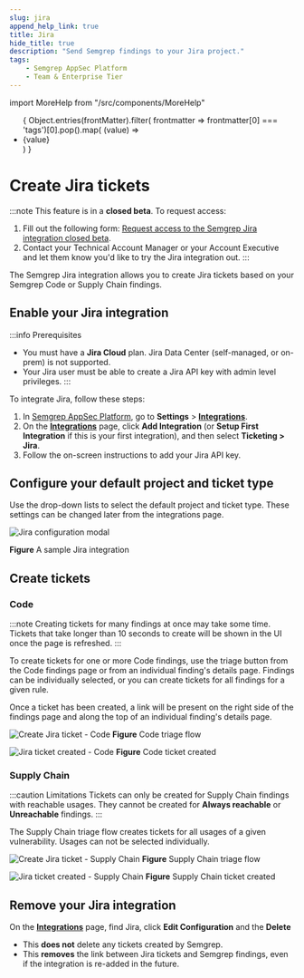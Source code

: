 ```yaml
---
slug: jira 
append_help_link: true
title: Jira
hide_title: true
description: "Send Semgrep findings to your Jira project."
tags:
    - Semgrep AppSec Platform
    - Team & Enterprise Tier
---
```


import MoreHelp from "/src/components/MoreHelp"

<ul id="tag__badge-list">
{
Object.entries(frontMatter).filter(
    frontmatter => frontmatter[0] === 'tags')[0].pop().map(
    (value) => <li class='tag__badge-item'>{value}</li> )
}
</ul>

# Create Jira tickets

<!-- It's Jira, not JIRA :) -->

:::note
This feature is in a **closed beta**. To request access:
1. Fill out the following form: [Request access to the Semgrep Jira integration closed beta](https://get.semgrep.dev/Jira-asana-linear-private-beta.html).
2. Contact your Technical Account Manager or your Account Executive and let them know you'd like to try the Jira integration out.
:::

The Semgrep Jira integration allows you to create Jira tickets based on your Semgrep Code or Supply Chain findings.

## Enable your Jira integration

:::info Prerequisites
* You must have a **Jira Cloud** plan. Jira Data Center (self-managed, or on-prem) is not supported. 
* Your Jira user must be able to create a Jira API key with admin level privileges.
:::

To integrate Jira, follow these steps:

1. In [Semgrep AppSec Platform](https://semgrep.dev/login), go to **Settings** > **[Integrations](https://semgrep.dev/orgs/-/settings/integrations)**.
2. On the **[Integrations](https://semgrep.dev/orgs/-/settings/integrations)** page, click **Add Integration** (or **Setup First Integration** if this is your first integration), and then select **Ticketing > Jira**.
3. Follow the on-screen instructions to add your Jira API key.

## Configure your default project and ticket type

Use the drop-down lists to select the default project and ticket type. These settings can be changed later from the integrations page.

![Jira configuration modal](/img/jira-configure-defaults.png) 

**Figure** A sample Jira integration

## Create tickets

### Code

:::note
Creating tickets for many findings at once may take some time. Tickets that take longer than 10 seconds to create will be shown in the UI once the page is refreshed.
:::

To create tickets for one or more Code findings, use the triage button from the Code findings page or from an individual finding's details page. Findings can be individually selected, or you can create tickets for all findings for a given rule. 

Once a ticket has been created, a link will be present on the right side of the findings page and along the top of an individual finding's details page.

![Create Jira ticket - Code](/img/jira-code-findings.png)
**Figure** Code triage flow

![Jira ticket created - Code](/img/jira-code-ticketed.png)
**Figure** Code ticket created

### Supply Chain

:::caution Limitations
Tickets can only be created for Supply Chain findings with reachable usages. They cannot be created for **Always reachable** or **Unreachable** findings.
:::

The Supply Chain triage flow creates tickets for all usages of a given vulnerability. Usages can not be selected individually. 

![Create Jira ticket - Supply Chain](/img/jira-ssc-findings.png)
**Figure** Supply Chain triage flow

![Jira ticket created - Supply Chain](/img/jira-ssc-ticketed.png)
**Figure** Supply Chain ticket created

## Remove your Jira integration

On the **[Integrations](https://semgrep.dev/orgs/-/settings/integrations)** page, find Jira, click **Edit Configuration** and the **Delete**

* This **does not** delete any tickets created by Semgrep.
* This **removes** the link between Jira tickets and Semgrep findings, even if the integration is re-added in the future.

<MoreHelp />

